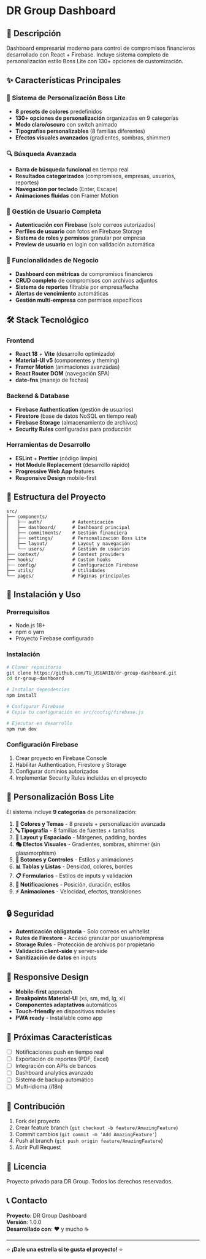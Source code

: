 # DR Group Dashboard

## 🚀 Descripción
Dashboard empresarial moderno para control de compromisos financieros desarrollado con React + Firebase. Incluye sistema completo de personalización estilo Boss Lite con 130+ opciones de customización.

## ✨ Características Principales

### 🎨 Sistema de Personalización Boss Lite
- **8 presets de colores** predefinidos
- **130+ opciones de personalización** organizadas en 9 categorías
- **Modo claro/oscuro** con switch animado
- **Tipografías personalizables** (8 familias diferentes)
- **Efectos visuales avanzados** (gradientes, sombras, shimmer)

### 🔍 Búsqueda Avanzada
- **Barra de búsqueda funcional** en tiempo real
- **Resultados categorizados** (compromisos, empresas, usuarios, reportes)
- **Navegación por teclado** (Enter, Escape)
- **Animaciones fluidas** con Framer Motion

### 👤 Gestión de Usuario Completa
- **Autenticación con Firebase** (solo correos autorizados)
- **Perfiles de usuario** con fotos en Firebase Storage
- **Sistema de roles y permisos** granular por empresa
- **Preview de usuario** en login con validación automática

### 💼 Funcionalidades de Negocio
- **Dashboard con métricas** de compromisos financieros
- **CRUD completo** de compromisos con archivos adjuntos
- **Sistema de reportes** filtrable por empresa/fecha
- **Alertas de vencimiento** automáticas
- **Gestión multi-empresa** con permisos específicos

## 🛠️ Stack Tecnológico

### Frontend
- **React 18** + **Vite** (desarrollo optimizado)
- **Material-UI v5** (componentes y theming)
- **Framer Motion** (animaciones avanzadas)
- **React Router DOM** (navegación SPA)
- **date-fns** (manejo de fechas)

### Backend & Database
- **Firebase Authentication** (gestión de usuarios)
- **Firestore** (base de datos NoSQL en tiempo real)
- **Firebase Storage** (almacenamiento de archivos)
- **Security Rules** configuradas para producción

### Herramientas de Desarrollo
- **ESLint** + **Prettier** (código limpio)
- **Hot Module Replacement** (desarrollo rápido)
- **Progressive Web App** features
- **Responsive Design** mobile-first

## 📁 Estructura del Proyecto

```
src/
├── components/
│   ├── auth/           # Autenticación
│   ├── dashboard/      # Dashboard principal
│   ├── commitments/    # Gestión financiera
│   ├── settings/       # Personalización Boss Lite
│   ├── layout/         # Layout y navegación
│   └── users/          # Gestión de usuarios
├── context/            # Context providers
├── hooks/              # Custom hooks
├── config/             # Configuración Firebase
├── utils/              # Utilidades
└── pages/              # Páginas principales
```

## 🚀 Instalación y Uso

### Prerrequisitos
- Node.js 18+
- npm o yarn
- Proyecto Firebase configurado

### Instalación
```bash
# Clonar repositorio
git clone https://github.com/TU_USUARIO/dr-group-dashboard.git
cd dr-group-dashboard

# Instalar dependencias
npm install

# Configurar Firebase
# Copia tu configuración en src/config/firebase.js

# Ejecutar en desarrollo
npm run dev
```

### Configuración Firebase
1. Crear proyecto en Firebase Console
2. Habilitar Authentication, Firestore y Storage
3. Configurar dominios autorizados
4. Implementar Security Rules incluidas en el proyecto

## 🎨 Personalización Boss Lite

El sistema incluye **9 categorías** de personalización:

1. **🎨 Colores y Temas** - 8 presets + personalización avanzada
2. **🔤 Tipografía** - 8 familias de fuentes + tamaños
3. **📐 Layout y Espaciado** - Márgenes, padding, bordes
4. **🎭 Efectos Visuales** - Gradientes, sombras, shimmer (sin glassmorphism)
5. **🔘 Botones y Controles** - Estilos y animaciones
6. **📊 Tablas y Listas** - Densidad, colores, bordes
7. **📋 Formularios** - Estilos de inputs y validación
8. **🔔 Notificaciones** - Posición, duración, estilos
9. **⚡ Animaciones** - Velocidad, efectos, transiciones

## 🔒 Seguridad

- **Autenticación obligatoria** - Solo correos en whitelist
- **Rules de Firestore** - Acceso granular por usuario/empresa
- **Storage Rules** - Protección de archivos por propietario
- **Validación client-side** y server-side
- **Sanitización de datos** en inputs

## 📱 Responsive Design

- **Mobile-first** approach
- **Breakpoints Material-UI** (xs, sm, md, lg, xl)
- **Componentes adaptativos** automáticos
- **Touch-friendly** en dispositivos móviles
- **PWA ready** - Installable como app

## 🎯 Próximas Características

- [ ] Notificaciones push en tiempo real
- [ ] Exportación de reportes (PDF, Excel)
- [ ] Integración con APIs de bancos
- [ ] Dashboard analytics avanzado
- [ ] Sistema de backup automático
- [ ] Multi-idioma (i18n)

## 👥 Contribución

1. Fork del proyecto
2. Crear feature branch (`git checkout -b feature/AmazingFeature`)
3. Commit cambios (`git commit -m 'Add AmazingFeature'`)
4. Push al branch (`git push origin feature/AmazingFeature`)
5. Abrir Pull Request

## 📄 Licencia

Proyecto privado para DR Group. Todos los derechos reservados.

## 📞 Contacto

**Proyecto**: DR Group Dashboard  
**Versión**: 1.0.0  
**Desarrollado con**: ❤️ y mucho ☕

---

⭐ **¡Dale una estrella si te gusta el proyecto!** ⭐
